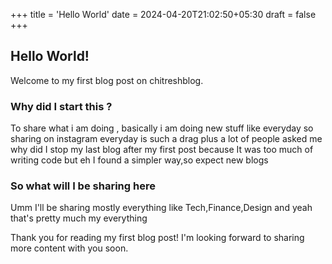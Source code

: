 +++
title = 'Hello World'
date = 2024-04-20T21:02:50+05:30
draft = false
+++

## Hello World!

Welcome to my first blog post on chitreshblog.

### Why did I start this ?

To share what i am doing , basically i am doing new stuff like everyday so sharing on instagram everyday is such a drag plus a lot of people asked me why did I stop my last blog after my first post because It was too much of writing code but eh I found a simpler way,so expect new blogs

### So what will I be sharing here

Umm I'll be sharing mostly everything like Tech,Finance,Design and yeah that's pretty much my everything

Thank you for reading my first blog post! I'm looking forward to sharing more content with you soon.




